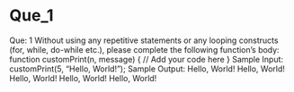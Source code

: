 # Que_1
Que: 1 Without using any repetitive statements or any looping constructs (for, while, do-while etc.), please complete the following function’s body:   function customPrint(n, message) { //  Add your code here }  Sample Input: customPrint(5, “Hello, World!”); Sample Output: Hello, World! Hello, World! Hello, World! Hello, World! Hello, World!
